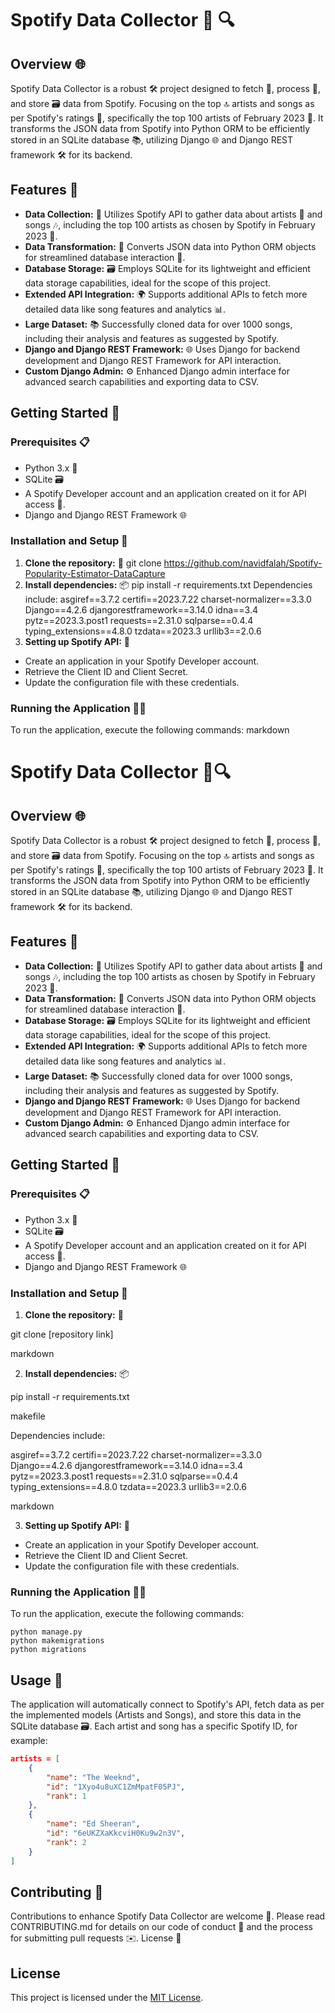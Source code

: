 # Spotify Data Collector 🎵 🔍

## Overview 🌐
Spotify Data Collector is a robust 🛠️ project designed to fetch 🎣, process 🔄, and store 🗃️ data from Spotify. Focusing on the top 🔝 artists and songs as per Spotify's ratings 🌟, specifically the top 100 artists of February 2023 📅. It transforms the JSON data from Spotify into Python ORM to be efficiently stored in an SQLite database 📚, utilizing Django 🌐 and Django REST framework 🛠️ for its backend.

## Features 🌟
- **Data Collection:** 🎣 Utilizes Spotify API to gather data about artists 🎤 and songs 🎶, including the top 100 artists as chosen by Spotify in February 2023 📆.
- **Data Transformation:** 🔁 Converts JSON data into Python ORM objects for streamlined database interaction 💾.
- **Database Storage:** 🗃️ Employs SQLite for its lightweight and efficient data storage capabilities, ideal for the scope of this project.
- **Extended API Integration:** 🌍 Supports additional APIs to fetch more detailed data like song features and analytics 📊.
- **Large Dataset:** 📚 Successfully cloned data for over 1000 songs, including their analysis and features as suggested by Spotify.
- **Django and Django REST Framework:** 🌐 Uses Django for backend development and Django REST Framework for API interaction.
- **Custom Django Admin:** ⚙️ Enhanced Django admin interface for advanced search capabilities and exporting data to CSV.

## Getting Started 🚀

### Prerequisites 📋
- Python 3.x 🐍
- SQLite 🗃️
- A Spotify Developer account and an application created on it for API access 🔑.
- Django and Django REST Framework 🌐

### Installation and Setup 🔧
1. **Clone the repository:** 💾
    git clone https://github.com/navidfalah/Spotify-Popularity-Estimator-DataCapture
2. **Install dependencies:** 📦
    pip install -r requirements.txt
Dependencies include:
asgiref==3.7.2
certifi==2023.7.22
charset-normalizer==3.3.0
Django==4.2.6
djangorestframework==3.14.0
idna==3.4
pytz==2023.3.post1
requests==2.31.0
sqlparse==0.4.4
typing_extensions==4.8.0
tzdata==2023.3
urllib3==2.0.6
3. **Setting up Spotify API:** 🔑
- Create an application in your Spotify Developer account.
- Retrieve the Client ID and Client Secret.
- Update the configuration file with these credentials.

### Running the Application 🏃‍♂️
To run the application, execute the following commands:
markdown

# Spotify Data Collector 🎵🔍

## Overview 🌐
Spotify Data Collector is a robust 🛠️ project designed to fetch 🎣, process 🔄, and store 🗃️ data from Spotify. Focusing on the top 🔝 artists and songs as per Spotify's ratings 🌟, specifically the top 100 artists of February 2023 📅. It transforms the JSON data from Spotify into Python ORM to be efficiently stored in an SQLite database 📚, utilizing Django 🌐 and Django REST framework 🛠️ for its backend.

## Features 🌟
- **Data Collection:** 🎣 Utilizes Spotify API to gather data about artists 🎤 and songs 🎶, including the top 100 artists as chosen by Spotify in February 2023 📆.
- **Data Transformation:** 🔁 Converts JSON data into Python ORM objects for streamlined database interaction 💾.
- **Database Storage:** 🗃️ Employs SQLite for its lightweight and efficient data storage capabilities, ideal for the scope of this project.
- **Extended API Integration:** 🌍 Supports additional APIs to fetch more detailed data like song features and analytics 📊.
- **Large Dataset:** 📚 Successfully cloned data for over 1000 songs, including their analysis and features as suggested by Spotify.
- **Django and Django REST Framework:** 🌐 Uses Django for backend development and Django REST Framework for API interaction.
- **Custom Django Admin:** ⚙️ Enhanced Django admin interface for advanced search capabilities and exporting data to CSV.

## Getting Started 🚀

### Prerequisites 📋
- Python 3.x 🐍
- SQLite 🗃️
- A Spotify Developer account and an application created on it for API access 🔑.
- Django and Django REST Framework 🌐

### Installation and Setup 🔧
1. **Clone the repository:** 💾

git clone [repository link]

markdown

2. **Install dependencies:** 📦

pip install -r requirements.txt

makefile

Dependencies include:

asgiref==3.7.2
certifi==2023.7.22
charset-normalizer==3.3.0
Django==4.2.6
djangorestframework==3.14.0
idna==3.4
pytz==2023.3.post1
requests==2.31.0
sqlparse==0.4.4
typing_extensions==4.8.0
tzdata==2023.3
urllib3==2.0.6

markdown

3. **Setting up Spotify API:** 🔑
- Create an application in your Spotify Developer account.
- Retrieve the Client ID and Client Secret.
- Update the configuration file with these credentials.

### Running the Application 🏃‍♂️
To run the application, execute the following commands:

    python manage.py
    python makemigrations
    python migrations

## Usage 📖
The application will automatically connect to Spotify's API, fetch data as per the implemented models (Artists and Songs), and store this data in the SQLite database 🗃️. Each artist and song has a specific Spotify ID, for example:

```json
artists = [
    {
        "name": "The Weeknd",
        "id": "1Xyo4u8uXC1ZmMpatF05PJ",
        "rank": 1
    },
    {
        "name": "Ed Sheeran",
        "id": "6eUKZXaKkcviH0Ku9w2n3V",
        "rank": 2
    }
]
```

## Contributing 🤝

Contributions to enhance Spotify Data Collector are welcome 🙌. Please read CONTRIBUTING.md for details on our code of conduct 📜 and the process for submitting pull requests ✉️.
License 📄

## License
This project is licensed under the [MIT License](LICENSE.md).
